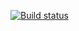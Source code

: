 [![Build status](https://ci.appveyor.com/api/projects/status/l2xbdc8a00ogkcfh?svg=true)](https://ci.appveyor.com/project/APakaeva/selenium-selenide)
